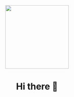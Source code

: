 <div id="header" align="center">
  <img src="https://media.giphy.com/media/v1.Y2lkPTc5MGI3NjExYWQwODdmNzdlM2Y1ZTg1YWIwOWEzYTRmZDFhMjQxYTc0MDk0YjQ4MCZjdD1z/2ysV96T6g03aIXKWJ2/giphy.gif" width="200"/>
</div>

<h1 align="center">
  Hi there 👋
</h1>



